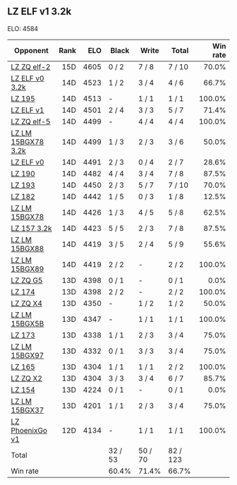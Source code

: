 ## LZ ELF v1 3.2k ##

ELO: 4584

Opponent | Rank | ELO | Black | Write | Total | Win rate
---------|-----:|----:|-------|-------|-------|-------:
[LZ ZQ elf-2](LZ%20ZQ%20elf-2.md) | 15D | 4605 | 0 / 2 | 7 / 8 | 7 / 10 | 70.0%
[LZ ELF v0 3.2k](LZ%20ELF%20v0%203.2k.md) | 14D | 4523 | 1 / 2 | 3 / 4 | 4 / 6 | 66.7%
[LZ 195](LZ%20195.md) | 14D | 4513 | - | 1 / 1 | 1 / 1 | 100.0%
[LZ ELF v1](LZ%20ELF%20v1.md) | 14D | 4501 | 2 / 4 | 3 / 3 | 5 / 7 | 71.4%
[LZ ZQ elf-5](LZ%20ZQ%20elf-5.md) | 14D | 4499 | - | 4 / 4 | 4 / 4 | 100.0%
[LZ LM 15BGX78 3.2k](LZ%20LM%2015BGX78%203.2k.md) | 14D | 4499 | 1 / 3 | 2 / 3 | 3 / 6 | 50.0%
[LZ ELF v0](LZ%20ELF%20v0.md) | 14D | 4491 | 2 / 3 | 0 / 4 | 2 / 7 | 28.6%
[LZ 190](LZ%20190.md) | 14D | 4482 | 4 / 4 | 3 / 4 | 7 / 8 | 87.5%
[LZ 193](LZ%20193.md) | 14D | 4450 | 2 / 3 | 5 / 7 | 7 / 10 | 70.0%
[LZ 182](LZ%20182.md) | 14D | 4442 | 1 / 5 | 0 / 3 | 1 / 8 | 12.5%
[LZ LM 15BGX78](LZ%20LM%2015BGX78.md) | 14D | 4426 | 1 / 3 | 4 / 5 | 5 / 8 | 62.5%
[LZ 157 3.2k](LZ%20157%203.2k.md) | 14D | 4423 | 5 / 5 | 2 / 3 | 7 / 8 | 87.5%
[LZ LM 15BGX88](LZ%20LM%2015BGX88.md) | 14D | 4419 | 3 / 5 | 2 / 4 | 5 / 9 | 55.6%
[LZ LM 15BGX89](LZ%20LM%2015BGX89.md) | 14D | 4419 | 2 / 2 | - | 2 / 2 | 100.0%
[LZ ZQ G5](LZ%20ZQ%20G5.md) | 13D | 4398 | 0 / 1 | - | 0 / 1 | 0.0%
[LZ 174](LZ%20174.md) | 13D | 4398 | 2 / 2 | - | 2 / 2 | 100.0%
[LZ ZQ X4](LZ%20ZQ%20X4.md) | 13D | 4350 | - | 1 / 2 | 1 / 2 | 50.0%
[LZ LM 15BGX5B](LZ%20LM%2015BGX5B.md) | 13D | 4347 | - | 1 / 1 | 1 / 1 | 100.0%
[LZ 173](LZ%20173.md) | 13D | 4338 | 1 / 1 | 2 / 3 | 3 / 4 | 75.0%
[LZ LM 15BGX97](LZ%20LM%2015BGX97.md) | 13D | 4332 | 0 / 1 | 3 / 3 | 3 / 4 | 75.0%
[LZ 165](LZ%20165.md) | 13D | 4304 | 1 / 1 | 1 / 1 | 2 / 2 | 100.0%
[LZ ZQ X2](LZ%20ZQ%20X2.md) | 13D | 4304 | 3 / 3 | 3 / 4 | 6 / 7 | 85.7%
[LZ 154](LZ%20154.md) | 13D | 4224 | 0 / 1 | - | 0 / 1 | 0.0%
[LZ LM 15BGX37](LZ%20LM%2015BGX37.md) | 13D | 4201 | 1 / 1 | 2 / 3 | 3 / 4 | 75.0%
[LZ PhoenixGo v1](LZ%20PhoenixGo%20v1.md) | 12D | 4134 | - | 1 / 1 | 1 / 1 | 100.0%
Total | | | 32 / 53 | 50 / 70 | 82 / 123 | 
Win rate| | | 60.4% | 71.4% | 66.7% | 
